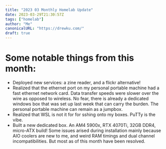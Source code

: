 ```yaml
---
title: "2023 03 Monthly Homelab Update"
date: 2023-03-29T21:30:57Z
tags: ["homelab"]
author: "Me"
canonicalURL: "https://drewku.com/"
draft: true
---
```


# Some notable things from this month:
- Deployed new services: a zine reader, and a flickr alternative! 
- Realized that the ethernet port on my personal portable machine had a fast ethernet network card. Data transfer speeds were slower over the wire as opposed to wireless. No fear, there is already a dedicated windows box that was set up last week that can carry the burden. The personal portable machine can remain as a jumpbox. 
- Realized that WSL is not it for for sshing onto my boxes. PuTTy is the vibe.
- Built a new dedicated box. An AM4 5900x, RTX 4070Ti, 32GB DDR4, micro-ATX build! Some issues arised during installation mainly because AIO coolers are new to me, and weird RAM timings and dual channel incompatibilities. But most as of this month have been resolved.  
